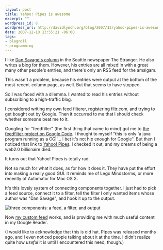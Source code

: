 ```yaml
--- 
layout: post
title: Yahoo! Pipes is awesome
excerpt: ""
wordpress_id: 8
wordpress_url: http://davidlynch.org/blog/2007/12/yahoo-pipes-is-awesome/
date: 2007-12-10 13:55:21 -06:00
tags: 
- blogroll
- programming
---
```

I like [Dan Savage's column](http://thestranger.com/savage) in the Seattle newspaper The Stranger. He also writes a blog for them. However, his entries are all mixed in with a great many other people's entries, and there's only an RSS feed for the amalgam.

This wasn't a problem, because his entries were output at the bottom of the most-recent-column page, as well. But that seems to have stopped.

So I was faced with a dilemma. I wanted to read his entries without subscribing to a high-traffic blog.

I considered writing my own feed filterer, registering filtr.com, and trying to get bought out by Google. Then it occurred to me that I should check whether someone beat me to it.

Googling for "feedfilter" (the first thing that came to mind) got me to [the feedfilter project on Google Code](http://code.google.com/p/feedfilter/). I thought to myself "this is only 'a java program running as a CGI'... I bet it's not hip enough for Google". But then I noticed that link to [Yahoo! Pipes](http://pipes.yahoo.com/). I checked it out, and my dreams of being a web2.0 billionaire died.

It turns out that Yahoo! Pipes is totally rad.

Not so much for what it does, as for how it does it. They have put the effort into making a really good GUI. It reminds me of Lego Mindstorms, or more recently of Automator for Mac OS X.

It's this lovely system of connecting components together. I just had to pick a feed source, connect it to a filter, tell the filter I only wanted items whose author was "Dan Savage", and hook it up to the output.

<img src="/blog/images/2007/12/pipes.png" alt="three components: a feed, a filter, and output" />

Now [my custom feed](http://pipes.yahoo.com/pipes/pipe.info?_id=WKTRnmen3BGSeUJ49YS63A) works, and is providing me with much useful content in my Google Reader.

(I would like to acknowledge that this is old hat. Pipes was released months ago, and I even noticed people talking about it at the time. I didn't realize quite how *useful* it is until I encountered this need, though.)
